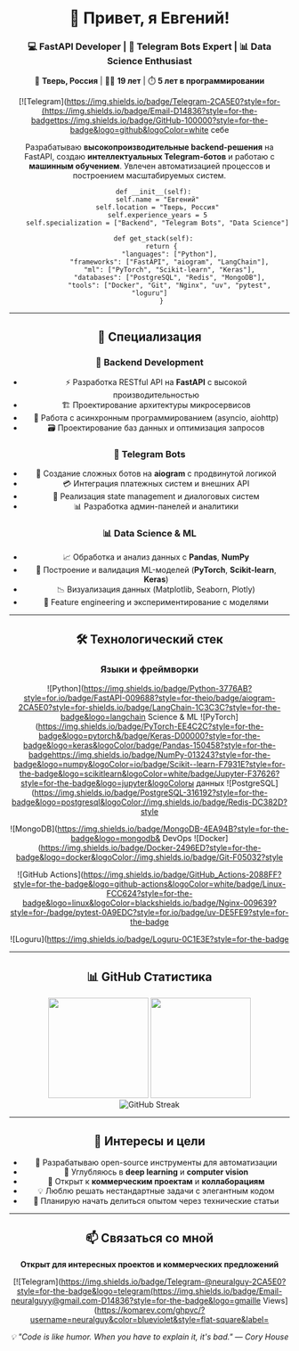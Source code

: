 <div align="center">

# 👋 Привет, я Евгений!

### 💻 FastAPI Developer | 🤖 Telegram Bots Expert | 📊 Data Science Enthusiast

📍 **Тверь, Россия** | 👨‍💻 **19 лет** | ⏱️ **5 лет в программировании**

[![Telegram](https://img.shields.io/badge/Telegram-2CA5E0?style=for-(https://img.shields.io/badge/Email-D14836?style=for-the-badgettps://img.shields.io/badge/GitHub-100000?style=for-the-badge&logo=github&logoColor=white себе

Разрабатываю **высокопроизводительные backend-решения** на FastAPI, создаю **интеллектуальных Telegram-ботов** и работаю с **машинным обучением**. Увлечен автоматизацией процессов и построением масштабируемых систем.

```class Developer:
  def __init__(self):
    self.name = "Евгений"
    self.location = "Тверь, Россия"
    self.experience_years = 5
    self.specialization = ["Backend", "Telegram Bots", "Data Science"]
  
  def get_stack(self):
      return {
          "languages": ["Python"],
          "frameworks": ["FastAPI", "aiogram", "LangChain"],
          "ml": ["PyTorch", "Scikit-learn", "Keras"],
          "databases": ["PostgreSQL", "Redis", "MongoDB"],
          "tools": ["Docker", "Git", "Nginx", "uv", "pytest", "loguru"]
      }
```

***

## 💼 Специализация

### 🔧 Backend Development
- ⚡ Разработка RESTful API на **FastAPI** с высокой производительностью
- 🏗️ Проектирование архитектуры микросервисов
- 🔄 Работа с асинхронным программированием (asyncio, aiohttp)
- 🗃️ Проектирование баз данных и оптимизация запросов

### 🤖 Telegram Bots
- 🎯 Создание сложных ботов на **aiogram** с продвинутой логикой
- 💳 Интеграция платежных систем и внешних API
- 🧠 Реализация state management и диалоговых систем
- 📊 Разработка админ-панелей и аналитики

### 📊 Data Science & ML
- 📈 Обработка и анализ данных с **Pandas**, **NumPy**
- 🤖 Построение и валидация ML-моделей (**PyTorch**, **Scikit-learn**, **Keras**)
- 📉 Визуализация данных (Matplotlib, Seaborn, Plotly)
- 🧪 Feature engineering и экспериментирование с моделями

***

## 🛠️ Технологический стек

<div align="center">

### Языки и фреймворки
![Python](https://img.shields.io/badge/Python-3776AB?style=for.io/badge/FastAPI-009688?style=for-theio/badge/aiogram-2CA5E0?style=for-shields.io/badge/LangChain-1C3C3C?style=for-the-badge&logo=langchain Science & ML
![PyTorch](https://img.shields.io/badge/PyTorch-EE4C2C?style=for-the-badge&logo=pytorch&/badge/Keras-D00000?style=for-the-badge&logo=keras&logoColor/badge/Pandas-150458?style=for-the-badgehttps://img.shields.io/badge/NumPy-013243?style=for-the-badge&logo=numpy&logoColor=io/badge/Scikit--learn-F7931E?style=for-the-badge&logo=scikitlearn&logoColor=white/badge/Jupyter-F37626?style=for-the-badge&logo=jupyter&logoColorы данных
![PostgreSQL](https://img.shields.io/badge/PostgreSQL-316192?style=for-the-badge&logo=postgresql&logoColor://img.shields.io/badge/Redis-DC382D?style


![MongoDB](https://img.shields.io/badge/MongoDB-4EA94B?style=for-the-badge&logo=mongodb& DevOps
![Docker](https://img.shields.io/badge/Docker-2496ED?style=for-the-badge&logo=docker&logoColor://img.shields.io/badge/Git-F05032?style


![GitHub Actions](https://img.shields.io/badge/GitHub_Actions-2088FF?style=for-the-badge&logo=github-actions&logoColor=white/badge/Linux-FCC624?style=for-the-badge&logo=linux&logoColor=blackshields.io/badge/Nginx-009639?style=for-/badge/pytest-0A9EDC?style=for.io/badge/uv-DE5FE9?style=for-the-badge







![Loguru](https://img.shields.io/badge/Loguru-0C1E3E?style=for-the-badge









</div>

***

## 📊 GitHub Статистика

<div align="center">

  <img height="180em" src="https://github-readme-stats.vercel.app/api?username=neuralguy&show_icons=true&theme=tokyonight&include_all_commits=true&count_private=true&hide_border=true"/>
  <img height="180em" src="https://github-readme-stats.vercel.app/api/top-langs/?username=neuralguy&layout=compact&langs_count=8&theme=tokyonight&hide_border=true"/>

</div>

<div align="center">

  <img src="https://github-readme-streak-stats.herokuapp.com/?user=neuralguy&theme=tokyonight&hide_border=true" alt="GitHub Streak"/>

</div>

***

## 🎯 Интересы и цели

- 🔭 Разрабатываю open-source инструменты для автоматизации
- 🌱 Углубляюсь в **deep learning** и **computer vision**
- 👯 Открыт к **коммерческим проектам** и **коллаборациям**
- 💡 Люблю решать нестандартные задачи с элегантным кодом
- 📝 Планирую начать делиться опытом через технические статьи

***

## 📫 Связаться со мной

<div align="center">

**Открыт для интересных проектов и коммерческих предложений**

[![Telegram](https://img.shields.io/badge/Telegram-@neuralguy-2CA5E0?style=for-the-badge&logo=telegram(https://img.shields.io/badge/Email-neuralguyy@gmail.com-D14836?style=for-the-badge&logo=gmaille Views](https://komarev.com/ghpvc/?username=neuralguy&color=blueviolet&style=flat-square&label=

<div align="center">
  
  <i>💡 "Code is like humor. When you have to explain it, it's bad." — Cory House</i>
  
</div>
